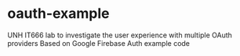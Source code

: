 # oauth-example

UNH IT666 lab to investigate the user experience with multiple OAuth providers
Based on Google Firebase Auth example code
